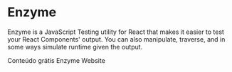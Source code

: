 # Enzyme

Enzyme is a JavaScript Testing utility for React that makes it easier to test your React Components' output. You can also manipulate, traverse, and in some ways simulate runtime given the output.

<ResourceGroupTitle>Conteúdo grátis</ResourceGroupTitle>
<BadgeLink colorScheme='blue' badgeText='Site oficial' href='https://enzymejs.github.io/enzyme/'>Enzyme Website</BadgeLink>
